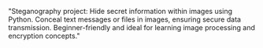 "Steganography project: Hide secret information within images using Python. Conceal text messages or files in images, ensuring secure data transmission. Beginner-friendly and ideal for learning image processing and encryption concepts."

